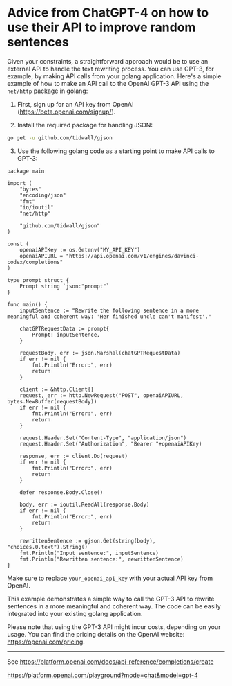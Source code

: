 # Advice from ChatGPT-4 on how to use their API to improve random sentences

Given your constraints, a straightforward approach would be to use an external API to handle the text rewriting process. You can use GPT-3, for example, by making API calls from your golang application. Here's a simple example of how to make an API call to the OpenAI GPT-3 API using the `net/http` package in golang:

1. First, sign up for an API key from OpenAI (https://beta.openai.com/signup/).

2. Install the required package for handling JSON:

```bash
go get -u github.com/tidwall/gjson
```

3. Use the following golang code as a starting point to make API calls to GPT-3:

```golang
package main

import (
	"bytes"
	"encoding/json"
	"fmt"
	"io/ioutil"
	"net/http"

	"github.com/tidwall/gjson"
)

const (
	openaiAPIKey := os.Getenv("MY_API_KEY")
	openaiAPIURL = "https://api.openai.com/v1/engines/davinci-codex/completions"
)

type prompt struct {
	Prompt string `json:"prompt"`
}

func main() {
	inputSentence := "Rewrite the following sentence in a more meaningful and coherent way: 'Her finished uncle can't manifest'."

	chatGPTRequestData := prompt{
		Prompt: inputSentence,
	}

	requestBody, err := json.Marshal(chatGPTRequestData)
	if err != nil {
		fmt.Println("Error:", err)
		return
	}

	client := &http.Client{}
	request, err := http.NewRequest("POST", openaiAPIURL, bytes.NewBuffer(requestBody))
	if err != nil {
		fmt.Println("Error:", err)
		return
	}

	request.Header.Set("Content-Type", "application/json")
	request.Header.Set("Authorization", "Bearer "+openaiAPIKey)

	response, err := client.Do(request)
	if err != nil {
		fmt.Println("Error:", err)
		return
	}

	defer response.Body.Close()

	body, err := ioutil.ReadAll(response.Body)
	if err != nil {
		fmt.Println("Error:", err)
		return
	}

	rewrittenSentence := gjson.Get(string(body), "choices.0.text").String()
	fmt.Println("Input sentence:", inputSentence)
	fmt.Println("Rewritten sentence:", rewrittenSentence)
}
```

Make sure to replace `your_openai_api_key` with your actual API key from OpenAI.

This example demonstrates a simple way to call the GPT-3 API to rewrite sentences in a more meaningful and coherent way. The code can be easily integrated into your existing golang application.

Please note that using the GPT-3 API might incur costs, depending on your usage. You can find the pricing details on the OpenAI website: https://openai.com/pricing.

-----------------------------------------

See https://platform.openai.com/docs/api-reference/completions/create

https://platform.openai.com/playground?mode=chat&model=gpt-4